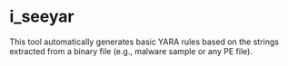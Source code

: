 # i_seeyar
This tool automatically generates basic YARA rules based on the strings extracted from a binary file (e.g., malware sample or any PE file).
